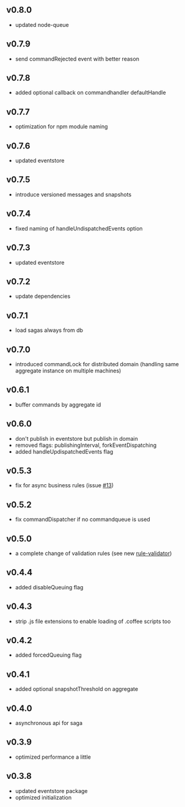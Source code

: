 ## v0.8.0

- updated node-queue

## v0.7.9

- send commandRejected event with better reason

## v0.7.8

- added optional callback on commandhandler defaultHandle

## v0.7.7

- optimization for npm module naming

## v0.7.6

- updated eventstore

## v0.7.5

- introduce versioned messages and snapshots

## v0.7.4

- fixed naming of handleUndispatchedEvents option

## v0.7.3

- updated eventstore

## v0.7.2

- update dependencies

## v0.7.1

- load sagas always from db

## v0.7.0

- introduced commandLock for distributed domain (handling same aggregate instance on multiple machines)

## v0.6.1

- buffer commands by aggregate id

## v0.6.0

- don't publish in eventstore but publish in domain
- removed flags: publishingInterval, forkEventDispatching
- added handleUpdispatchedEvents flag

## v0.5.3

- fix for async business rules (issue [#13](https://github.com/adrai/node-cqrs-domain/issues/13))

## v0.5.2

- fix commandDispatcher if no commandqueue is used

## v0.5.0

- a complete change of validation rules (see new [rule-validator](https://github.com/adrai/rule-validator))

## v0.4.4

- added disableQueuing flag

## v0.4.3

- strip .js file extensions to enable loading of .coffee scripts too

## v0.4.2

- added forcedQueuing flag

## v0.4.1

- added optional snapshotThreshold on aggregate

## v0.4.0

- asynchronous api for saga

## v0.3.9

- optimized performance a little

## v0.3.8

- updated eventstore package
- optimized initialization
